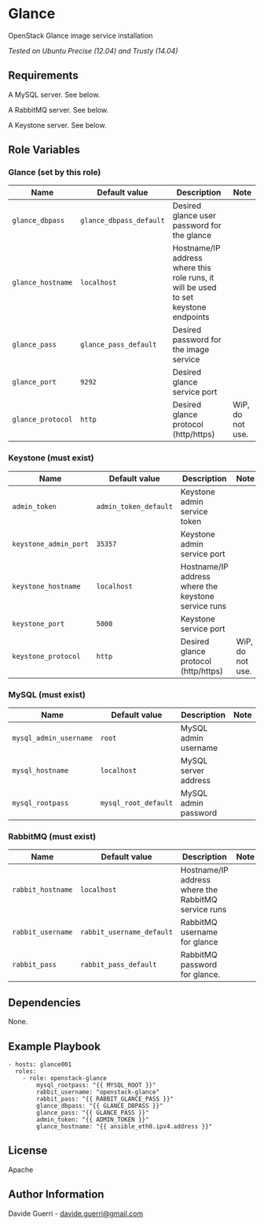 Glance
=========

OpenStack Glance image service installation

_Tested on Ubuntu Precise (12.04) and Trusty (14.04)_

Requirements
------------

A MySQL server. See below.

A RabbitMQ server. See below.

A Keystone server. See below.

Role Variables
--------------


### Glance (set by this role)

| Name | Default value | Description | Note |
|---  |---  |---  |--- |
| `glance_dbpass` | `glance_dbpass_default` | Desired glance user password for the glance ||
| `glance_hostname` | `localhost` | Hostname/IP address where this role runs, it will be used to set keystone endpoints ||
| `glance_pass` | `glance_pass_default` | Desired password for the image service ||
| `glance_port` | `9292` | Desired glance service port ||
| `glance_protocol` | `http` | Desired glance protocol (http/https) | WiP, do not use. |


### Keystone (must exist)

| Name | Default value | Description | Note |
|---  |---  |---  |--- |
| `admin_token` | `admin_token_default` | Keystone admin service token ||
| `keystone_admin_port` | `35357` | Keystone admin service port ||
| `keystone_hostname` | `localhost` | Hostname/IP address where the keystone service runs ||
| `keystone_port` | `5000` | Keystone service port ||
| `keystone_protocol` | `http` | Desired glance protocol (http/https) | WiP, do not use. |


### MySQL (must exist)

| Name | Default value | Description | Note |
|---  |---  |---  |--- |
| `mysql_admin_username` | `root` | MySQL admin username ||
| `mysql_hostname` | `localhost` | MySQL server address ||
| `mysql_rootpass` | `mysql_root_default` | MySQL admin password ||


### RabbitMQ (must exist)

| Name | Default value | Description | Note |
|---  |---  |---  |--- |
| `rabbit_hostname` | `localhost` | Hostname/IP address where the RabbitMQ service runs ||
| `rabbit_username` | `rabbit_username_default` | RabbitMQ username for glance ||
| `rabbit_pass` | `rabbit_pass_default` | RabbitMQ password for glance. ||


Dependencies
------------

None.

Example Playbook
----------------

    - hosts: glance001
      roles:
        - role: openstack-glance
            mysql_rootpass: "{{ MYSQL_ROOT }}"
            rabbit_username: "openstack-glance"
            rabbit_pass: "{{ RABBIT_GLANCE_PASS }}"
            glance_dbpass: "{{ GLANCE_DBPASS }}"
            glance_pass: "{{ GLANCE_PASS }}"
            admin_token: "{{ ADMIN_TOKEN }}"
            glance_hostname: "{{ ansible_eth0.ipv4.address }}"

License
-------

Apache

Author Information
------------------

Davide Guerri - davide.guerri@gmail.com
